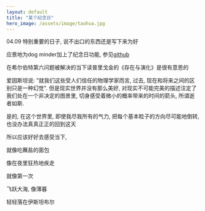 ```yaml
---
layout: default
title: "某个纪念日"
hero_image: /assets/image/taohua.jpg
---
```


04.09 特别重要的日子, 说不出口的东西还是写下来为好

应景地为dog minder加上了纪念日功能, 参见<a href="https://github.com/Ciang-ks/dog-minder">github</a>

在希尔伯特第六问题被解决的当下读普里戈金的《存在与演化》是很有意思的

爱因斯坦说: "就我们这些受人们信任的物理学家而言, 过去, 现在和将来之间的区别只是一种幻觉". 但是现实世界并没有那么美好, 对现实不可能完美的描述注定了我们处在一个非决定的图景里, 切身感受着微小的概率带来的时间的箭头, 所谓逝者如斯. 

是的, 在这个世界里, 即使我尽我所有的气力, 把每个基本粒子的方向尽可能地倒转, 也没办法真真正正的回到这天

所以应该好好去感受当下, 

就像吃蘸盐的面包

像在夜里狂热地疾走

就像第一次

飞跃大海, 像薄暮

轻轻落在伊斯坦布尔